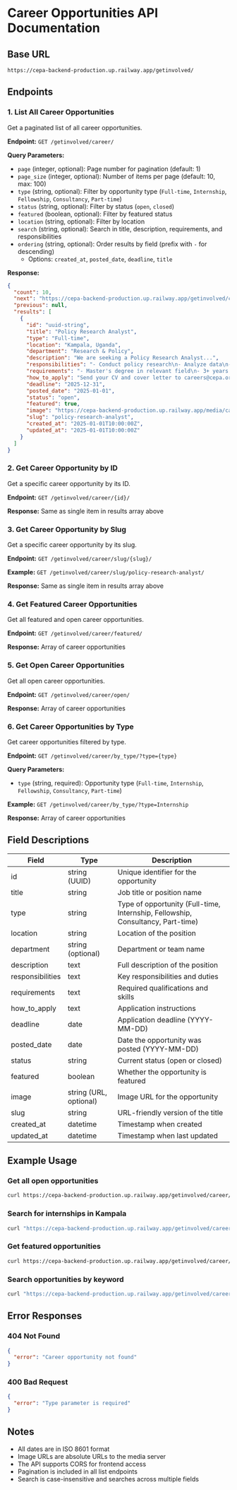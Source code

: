 # Career Opportunities API Documentation

## Base URL
```
https://cepa-backend-production.up.railway.app/getinvolved/
```

## Endpoints

### 1. List All Career Opportunities
Get a paginated list of all career opportunities.

**Endpoint:** `GET /getinvolved/career/`

**Query Parameters:**
- `page` (integer, optional): Page number for pagination (default: 1)
- `page_size` (integer, optional): Number of items per page (default: 10, max: 100)
- `type` (string, optional): Filter by opportunity type (`Full-time`, `Internship`, `Fellowship`, `Consultancy`, `Part-time`)
- `status` (string, optional): Filter by status (`open`, `closed`)
- `featured` (boolean, optional): Filter by featured status
- `location` (string, optional): Filter by location
- `search` (string, optional): Search in title, description, requirements, and responsibilities
- `ordering` (string, optional): Order results by field (prefix with `-` for descending)
  - Options: `created_at`, `posted_date`, `deadline`, `title`

**Response:**
```json
{
  "count": 10,
  "next": "https://cepa-backend-production.up.railway.app/getinvolved/career/?page=2",
  "previous": null,
  "results": [
    {
      "id": "uuid-string",
      "title": "Policy Research Analyst",
      "type": "Full-time",
      "location": "Kampala, Uganda",
      "department": "Research & Policy",
      "description": "We are seeking a Policy Research Analyst...",
      "responsibilities": "- Conduct policy research\n- Analyze data\n- Write reports",
      "requirements": "- Master's degree in relevant field\n- 3+ years experience",
      "how_to_apply": "Send your CV and cover letter to careers@cepa.or.ug",
      "deadline": "2025-12-31",
      "posted_date": "2025-01-01",
      "status": "open",
      "featured": true,
      "image": "https://cepa-backend-production.up.railway.app/media/career/images/analyst.jpg",
      "slug": "policy-research-analyst",
      "created_at": "2025-01-01T10:00:00Z",
      "updated_at": "2025-01-01T10:00:00Z"
    }
  ]
}
```

### 2. Get Career Opportunity by ID
Get a specific career opportunity by its ID.

**Endpoint:** `GET /getinvolved/career/{id}/`

**Response:** Same as single item in results array above

### 3. Get Career Opportunity by Slug
Get a specific career opportunity by its slug.

**Endpoint:** `GET /getinvolved/career/slug/{slug}/`

**Example:** `GET /getinvolved/career/slug/policy-research-analyst/`

**Response:** Same as single item in results array above

### 4. Get Featured Career Opportunities
Get all featured and open career opportunities.

**Endpoint:** `GET /getinvolved/career/featured/`

**Response:** Array of career opportunities

### 5. Get Open Career Opportunities
Get all open career opportunities.

**Endpoint:** `GET /getinvolved/career/open/`

**Response:** Array of career opportunities

### 6. Get Career Opportunities by Type
Get career opportunities filtered by type.

**Endpoint:** `GET /getinvolved/career/by_type/?type={type}`

**Query Parameters:**
- `type` (string, required): Opportunity type (`Full-time`, `Internship`, `Fellowship`, `Consultancy`, `Part-time`)

**Example:** `GET /getinvolved/career/by_type/?type=Internship`

**Response:** Array of career opportunities

## Field Descriptions

| Field | Type | Description |
|-------|------|-------------|
| id | string (UUID) | Unique identifier for the opportunity |
| title | string | Job title or position name |
| type | string | Type of opportunity (Full-time, Internship, Fellowship, Consultancy, Part-time) |
| location | string | Location of the position |
| department | string (optional) | Department or team name |
| description | text | Full description of the position |
| responsibilities | text | Key responsibilities and duties |
| requirements | text | Required qualifications and skills |
| how_to_apply | text | Application instructions |
| deadline | date | Application deadline (YYYY-MM-DD) |
| posted_date | date | Date the opportunity was posted (YYYY-MM-DD) |
| status | string | Current status (open or closed) |
| featured | boolean | Whether the opportunity is featured |
| image | string (URL, optional) | Image URL for the opportunity |
| slug | string | URL-friendly version of the title |
| created_at | datetime | Timestamp when created |
| updated_at | datetime | Timestamp when last updated |

## Example Usage

### Get all open opportunities
```bash
curl https://cepa-backend-production.up.railway.app/getinvolved/career/open/
```

### Search for internships in Kampala
```bash
curl "https://cepa-backend-production.up.railway.app/getinvolved/career/?type=Internship&location=Kampala,%20Uganda"
```

### Get featured opportunities
```bash
curl https://cepa-backend-production.up.railway.app/getinvolved/career/featured/
```

### Search opportunities by keyword
```bash
curl "https://cepa-backend-production.up.railway.app/getinvolved/career/?search=policy%20research"
```

## Error Responses

### 404 Not Found
```json
{
  "error": "Career opportunity not found"
}
```

### 400 Bad Request
```json
{
  "error": "Type parameter is required"
}
```

## Notes
- All dates are in ISO 8601 format
- Image URLs are absolute URLs to the media server
- The API supports CORS for frontend access
- Pagination is included in all list endpoints
- Search is case-insensitive and searches across multiple fields
